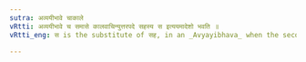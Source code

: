 ```yaml
---
sutra: अव्ययीभावे चाकाले
vRtti: अव्ययीभावे च समासे कालवाचिन्युत्तरपदे सहस्य स इत्ययमादेशो भवति ॥
vRtti_eng: स is the substitute of सह, in an _Avyayibhava_ when the second member is not a word denoting time.

---
```

